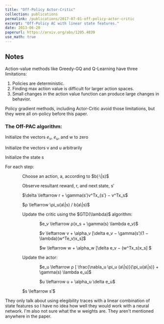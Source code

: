 ```yaml
---
title: "Off-Policy Actor-Critic"
collection: publications
permalink: /publications/2017-07-01-off-policy-actor-critic
excerpt: "Off-Policy AC with linear state features."
date: 2013-06-20
paperurl: https://arxiv.org/abs/1205.4839
use_math: true
---
```


## Notes

Action-value methods like Greedy-GQ and Q-Learning have three limitations:

1. Policies are deterministic.
2. Finding max action value is difficult for larger action spaces.
3. Small changes in the action value function can produce large changes in behavior.

Policy gradient methods, including Actor-Critic avoid those limitations, but they were all on-policy before this paper.

### The Off-PAC algorithm:

Initialize the vectors $e_v$, $e_u$, and w to zero

Initialize the vectors v and u arbitrarily

Initialize the state s

For each step:
<div style="margin-left:4em;">
<style>
p.algo {
    margin-bottom: 0.5em;
}
</style>
  <p class="algo">Choose an action, a, according to $b(·\|s)$</p>

  <p class="algo">Observe resultant reward, r, and next state, s′</p>

  <p class="algo">$\delta \leftarrow r + \gamma(s′)v^Tx_{s′} − v^Tx_s$</p>

  <p class="algo">$ρ \leftarrow \pi_u(a\|s) / b(a\|s)$</p>

  <p class="algo">Update the critic using the $GTD(\lambda)$  algorithm:</p>

  <p class="algo" style="margin-left:4em;">$e_v \leftarrow ρ(x_s + \gamma(s) \lambda e_v)$</p>
  <p class="algo" style="margin-left:4em;">$v \leftarrow v + \alpha_v  [\delta e_v − \gamma(s′)(1 − \lambda)(w^Te_v)x_s]$</p>
  <p class="algo" style="margin-left:4em;">$w \leftarrow w + \alpha_w  [\delta e_v − (w^Tx_s)x_s] $</p>

  <p class="algo">Update the actor:</p>

  <p class="algo" style="margin-left:4em;">$e_u \leftarrow ρ [ \frac{\nabla_u \pi_u (a\|s)}{\pi_u(a\|s)} + \gamma(s) \lambda e_u]$</p>
  <p class="algo" style="margin-left:4em;">$u \leftarrow u + \alpha_u \delta e_u$</p>

  <p class="algo">$s \leftarrow  s′$</p>
</div>


They only talk about using elegibility traces with a linear combination of state features so I have no idea how well they would work with a neural network. I'm also not sure what the w weights are. They aren't mentioned anywhere in the paper.
